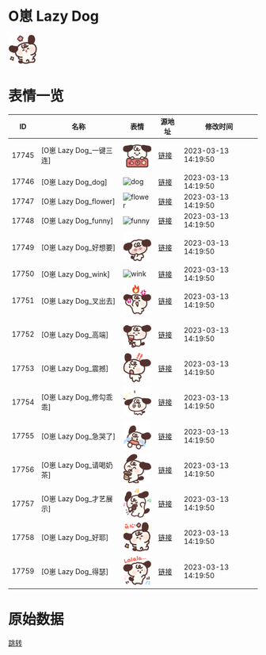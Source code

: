 # O崽 Lazy Dog

<img src="./cover.png" height="60" alt="cover" />

# 表情一览

|ID|名称|表情|源地址|修改时间|
|----|----|----|----|----|
|17745|[O崽 Lazy Dog_一键三连]|<img src="./pic/017745_%5BO崽 Lazy Dog_一键三连%5D.png" height="60" alt="一键三连"/>|[链接](https://i0.hdslb.com/bfs/garb/9d921f058deead2fd9d49a833f67646f2a359ae0.png)|2023-03-13 14:19:50|
|17746|[O崽 Lazy Dog_dog]|<img src="./pic/017746_%5BO崽 Lazy Dog_dog%5D.png" height="60" alt="dog"/>|[链接](https://i0.hdslb.com/bfs/garb/a38527ee1ad9c5a5b7360690bcc113231aaad66b.png)|2023-03-13 14:19:50|
|17747|[O崽 Lazy Dog_flower]|<img src="./pic/017747_%5BO崽 Lazy Dog_flower%5D.png" height="60" alt="flower"/>|[链接](https://i0.hdslb.com/bfs/garb/2d3855f648116d6697abbd18d386fc557ab57795.png)|2023-03-13 14:19:50|
|17748|[O崽 Lazy Dog_funny]|<img src="./pic/017748_%5BO崽 Lazy Dog_funny%5D.png" height="60" alt="funny"/>|[链接](https://i0.hdslb.com/bfs/garb/e7097b6082576f507dc3636b30b325796d1fc895.png)|2023-03-13 14:19:50|
|17749|[O崽 Lazy Dog_好想要]|<img src="./pic/017749_%5BO崽 Lazy Dog_好想要%5D.png" height="60" alt="好想要"/>|[链接](https://i0.hdslb.com/bfs/garb/cb7194b396e917a2c9f8c116d524f59691eef2d4.png)|2023-03-13 14:19:50|
|17750|[O崽 Lazy Dog_wink]|<img src="./pic/017750_%5BO崽 Lazy Dog_wink%5D.png" height="60" alt="wink"/>|[链接](https://i0.hdslb.com/bfs/garb/f423c4c25ed6ffd55cc7373379fd64ecb087c6fd.png)|2023-03-13 14:19:50|
|17751|[O崽 Lazy Dog_叉出去]|<img src="./pic/017751_%5BO崽 Lazy Dog_叉出去%5D.png" height="60" alt="叉出去"/>|[链接](https://i0.hdslb.com/bfs/garb/ddc74f037c7a95a4724d99ab0c9bef2f4d6cda8d.png)|2023-03-13 14:19:50|
|17752|[O崽 Lazy Dog_高端]|<img src="./pic/017752_%5BO崽 Lazy Dog_高端%5D.png" height="60" alt="高端"/>|[链接](https://i0.hdslb.com/bfs/garb/32ce0b1587238a3211b104f4e388351ec7e80f5f.png)|2023-03-13 14:19:50|
|17753|[O崽 Lazy Dog_震撼]|<img src="./pic/017753_%5BO崽 Lazy Dog_震撼%5D.png" height="60" alt="震撼"/>|[链接](https://i0.hdslb.com/bfs/garb/848a96a5fe7533a256f0767b6627ac5efc2b78ed.png)|2023-03-13 14:19:50|
|17754|[O崽 Lazy Dog_修勾乖乖]|<img src="./pic/017754_%5BO崽 Lazy Dog_修勾乖乖%5D.png" height="60" alt="修勾乖乖"/>|[链接](https://i0.hdslb.com/bfs/garb/45cebd3ef940c1aa51ee70ccaeca40fd20861a73.png)|2023-03-13 14:19:50|
|17755|[O崽 Lazy Dog_急哭了]|<img src="./pic/017755_%5BO崽 Lazy Dog_急哭了%5D.png" height="60" alt="急哭了"/>|[链接](https://i0.hdslb.com/bfs/garb/dc03b3a4f11e97208999fa40f27dcb7256ec1eb4.png)|2023-03-13 14:19:50|
|17756|[O崽 Lazy Dog_请喝奶茶]|<img src="./pic/017756_%5BO崽 Lazy Dog_请喝奶茶%5D.png" height="60" alt="请喝奶茶"/>|[链接](https://i0.hdslb.com/bfs/garb/253c391d119a4ad2f9bd5a8f0235f8ee1ab9d6fd.png)|2023-03-13 14:19:50|
|17757|[O崽 Lazy Dog_才艺展示]|<img src="./pic/017757_%5BO崽 Lazy Dog_才艺展示%5D.png" height="60" alt="才艺展示"/>|[链接](https://i0.hdslb.com/bfs/garb/95295993c9527e37aed97c91d384a87c63ebe07d.png)|2023-03-13 14:19:50|
|17758|[O崽 Lazy Dog_好耶]|<img src="./pic/017758_%5BO崽 Lazy Dog_好耶%5D.png" height="60" alt="好耶"/>|[链接](https://i0.hdslb.com/bfs/garb/6c98ef5e00e2da6fc79ee97f794ea30e2ccbf2ee.png)|2023-03-13 14:19:50|
|17759|[O崽 Lazy Dog_得瑟]|<img src="./pic/017759_%5BO崽 Lazy Dog_得瑟%5D.png" height="60" alt="得瑟"/>|[链接](https://i0.hdslb.com/bfs/garb/037ac187d27759f72c3b4a2d32a8c9ecc1128bf3.png)|2023-03-13 14:19:50|

# 原始数据

[跳转](./raw.json)


